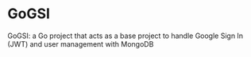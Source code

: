 # GoGSI
GoGSI: a Go project that acts as a base project to handle Google Sign In (JWT) and user management with MongoDB
